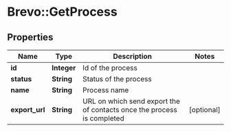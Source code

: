 # Brevo::GetProcess

## Properties
Name | Type | Description | Notes
------------ | ------------- | ------------- | -------------
**id** | **Integer** | Id of the process | 
**status** | **String** | Status of the process | 
**name** | **String** | Process name | 
**export_url** | **String** | URL on which send export the of contacts once the process is completed | [optional] 



